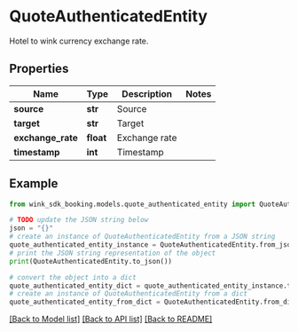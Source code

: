 # QuoteAuthenticatedEntity

Hotel to wink currency exchange rate.

## Properties

Name | Type | Description | Notes
------------ | ------------- | ------------- | -------------
**source** | **str** | Source | 
**target** | **str** | Target | 
**exchange_rate** | **float** | Exchange rate | 
**timestamp** | **int** | Timestamp | 

## Example

```python
from wink_sdk_booking.models.quote_authenticated_entity import QuoteAuthenticatedEntity

# TODO update the JSON string below
json = "{}"
# create an instance of QuoteAuthenticatedEntity from a JSON string
quote_authenticated_entity_instance = QuoteAuthenticatedEntity.from_json(json)
# print the JSON string representation of the object
print(QuoteAuthenticatedEntity.to_json())

# convert the object into a dict
quote_authenticated_entity_dict = quote_authenticated_entity_instance.to_dict()
# create an instance of QuoteAuthenticatedEntity from a dict
quote_authenticated_entity_from_dict = QuoteAuthenticatedEntity.from_dict(quote_authenticated_entity_dict)
```
[[Back to Model list]](../README.md#documentation-for-models) [[Back to API list]](../README.md#documentation-for-api-endpoints) [[Back to README]](../README.md)


